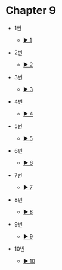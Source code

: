 # Chapter 9

- 1번
  - [▶️ 1](practice9-1.html)
  
- 2번
  - [▶️ 2](practice9-2.html)
 
- 3번
  - [▶️ 3](practice9-3.html)

- 4번
  - [▶️ 4](practice9-4.html)

- 5번
  - [▶️ 5](practice9-5.html)

- 6번
  - [▶️ 6](practice9-6.html)

- 7번
  - [▶️ 7](practice9-7.html)
  
- 8번
  - [▶️ 8](practice9-8.html)

- 9번
  - [▶️ 9](practice9-9.html)

- 10번
  - [▶️ 10](practice9-10.html)
